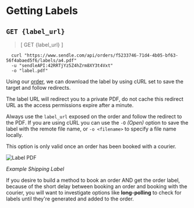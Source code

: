# Getting Labels
## `GET {label_url}`

> [ GET {label_url} ]

```shell
  curl "https://www.sendle.com/api/orders/f5233746-71d4-4b05-bf63-56f4abaed5f6/labels/a4.pdf"
  -u "sendleAPI:42RRTjYz5Z4hZrm8XY3t4Vxt"
  -o "label.pdf"
```

Using our [order](#creating-orders), we can download the label by using cURL set to save the target and follow redirects. 

The label URL will redirect you to a private PDF, do not cache this redirect URL as the access permissions expire after a minute.

Always use the `label_url` exposed on the order and follow the redirect to the PDF. If you are using cURL you can use the `-O` *(Open)* option to save the label with the remote file name, or `-o <filename>` to specify a file name locally.

This option is only valid once an order has been booked with a courier.

![Label PDF](images/label_pdf.png)

_Example Shipping Label_

<aside class='success'>If you desire to build a method to book an order AND get the order label, because of the short delay between booking an order and booking with the courier, you will want to investigate options like <strong>long-polling</strong> to check for labels until they're generated and added to the order.</aside>
